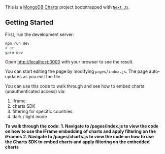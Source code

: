 This is a [MongoDB Charts](https://www.mongodb.com/docs/charts/) project bootstrapped with [`Next.JS`](https://github.com/vercel/next.js/tree/canary/packages/create-next-app).

## Getting Started

First, run the development server:

```bash
npm run dev
# or
yarn dev
```

Open [http://localhost:3000](http://localhost:3000) with your browser to see the result.

You can start editing the page by modifying `pages/index.js`. The page auto-updates as you edit the file.

You can use this code to walk through and see how to embed charts (unauthenticated access) via:
1. iframe
2. charts SDK
3. filtering for specific countries
4. dark / light mode

**To walk through the code:**
__1. Navigate to /pages/index.js to view the code on how to use the iFrame embedding of charts and apply filtering on the iFrames__
__2. Navigate to /pages/charts.js to view the code on how to use the Charts SDK to embed charts and apply filtering on the embedded charts__
